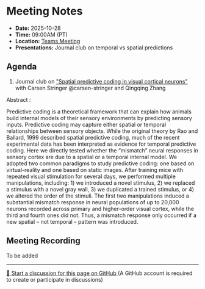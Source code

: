# Meeting Notes
- **Date:** 2025-10-28
- **Time:** 09:00AM (PT)
- **Location:** [Teams Meeting](https://teams.microsoft.com/l/meetup-join/19%3ameeting_Y2Q3MDViNGMtOTIwMC00ZjMzLTk3MjMtYWU3MDhiMzZjYmM1%40thread.v2/0?context=%7b%22Tid%22%3a%2232669cd6-737f-4b39-8bdd-d6951120d3fc%22%2c%22Oid%22%3a%229396d18b-b5cf-4bed-98a0-1cfb7dc82663%22%7d)
- **Presentations:** Journal club on temporal vs spatial predictions

## Agenda

1. Journal club on ["Spatial predictive coding in visual cortical neurons"]([https://www.biorxiv.org/content/10.1101/2025.09.17.676794v1.full) with Carsen Stringer @carsen-stringer and Qingqing Zhang


Abstract : 

Predictive coding is a theoretical framework that can explain how animals build internal models of their sensory environments by predicting sensory inputs. Predictive coding may capture either spatial or temporal relationships between sensory objects. While the original theory by Rao and Ballard, 1999 described spatial predictive coding, much of the recent experimental data has been interpreted as evidence for temporal predictive coding. Here we directly tested whether the “mismatch” neural responses in sensory cortex are due to a spatial or a temporal internal model. We adopted two common paradigms to study predictive coding: one based on virtual-reality and one based on static images. After training mice with repeated visual stimulation for several days, we performed multiple manipulations, including: 1) we introduced a novel stimulus, 2) we replaced a stimulus with a novel gray wall, 3) we duplicated a trained stimulus, or 4) we altered the order of the stimuli. The first two manipulations induced a substantial mismatch response in neural populations of up to 20,000 neurons recorded across primary and higher-order visual cortex, while the third and fourth ones did not. Thus, a mismatch response only occurred if a new spatial – not temporal – pattern was introduced.

## Meeting Recording
To be added

<!-- DISCUSSION_LINK_START -->
<div class="discussion-link">
    <hr>
    <p>
        <a href="https://github.com/allenneuraldynamics/openscope-community-predictive-processing/discussions/new?category=q-a&title=Discussion%3A%20meetings/2025-10-28" target="_blank">
            💬 Start a discussion for this page on GitHub
        </a>
        <span class="note">(A GitHub account is required to create or participate in discussions)</span>
    </p>
</div>
<!-- DISCUSSION_LINK_END -->

